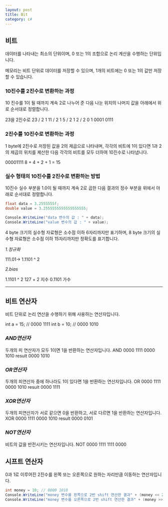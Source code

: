 ```yaml
---
layout: post
title: Bit
category: c#
---
```


## 비트


데이터를 나타내는 최소의 단위이며, 0 또는 1의 조합으로
논리 계산을 수행하는 단위입니다.

메모리는 비트 단위로 데이터를 저장할 수 있으며, 1개의 비트에는
0 또는 1의 값만 저장할 수 있습니다.

### 10진수를 2진수로 변환하는 과정

10 진수를 1이 될 때까지 계속 2로 나누어 준 다음
나눈 위치의 나머지 값을 아래에서 위로 순서대로 정렬합니다.

23을 2진수로
23 / 2 1
11 / 2 1
5 / 2 1
2 / 2 0
1
0001 0111

### 2진수를 10진수로 변환하는 과정

1 byte에 2진수로 저장된 값을 2의 제곱으로 나타내며,
각각의 비트에 1이 있다면 1과 2의 제곱의 위치를 졔산한 다음
각각의 비트를 모두 더하여 10진수로 나타냅니다.

00001111
8 + 4 + 2 + 1 = 15

### 실수 형태의 10진수를 2진수로 변환하는 방법

10진수 실수 부분을 1.0이 될 때까지 계속 2로 곱한 다음
결과의 정수 부분을 위에서 아래로 순서대로 정렬합니다.

~~~c#
float data = 3.2555555f;
double value = 3.2555555555555555555;

Console.WriteLine("data 변수의 값 : " + data);
Console.WriteLine("value 변수의 값 : " + value);
~~~

4 byte 크기의 실수형 자료형은 소수점 이하 6자리까지만 표기하며,
8 byte 크기의 실수형 자료형은 소수점 이하 15자리까지만 정확도를 표기합니다.

_1.정규화_

111.01-> 1.1101 ^ 2

_2.bias_

1.1101 ^ 2 127 + 2 지수
0.1101 가수

- - -

## 비트 연산자


비트 단위로 논리 연산을 수행하기 위해 사용하는 연산자입니다.

int a = 15; // 0000 1111
int b = 10; // 0000 1010

### *AND연산자*

두개의 피 연산자가 모두 1이면 1을 반환하는 연산자입니다.
AND     0000 1111
        0000 1010
result  0000 1010

### *OR연산자*

두개의 피연산자 중에 하나라도 1이 있다면 1을 반환하는 연산자입니다.
OR      0000 1111
        0000 1010
result  0000 1111

### *XOR연산자*

두개의 피연산자가 서로 같으면 0을 반환하고, 서로 다르면 1을 반환하는 연산자입니다.
XOR     0000 1111
        0000 1010
result  0000 0101

### *NOT연산자*

비트의 값을 반전시키는 연산자입니다.
NOT 0000 1111
    1111 0000


## 시프트 연산자


0과 1로 이루어진 2진수를 왼쪽 또는 오른쪽으로
원하는 자리만큼 이동하는 연산자입니다.

~~~c#
int money = 10; // 0000 1010
Console.WriteLine("money 변수를 왼쪽으로 2번 shift 연산한 결과" + (money << 2));
Console.WriteLine("money 변수를 오른쪽으로 2번 shift 연산한 결과" + (money >> 2));
~~~
